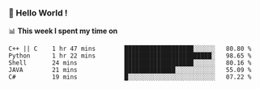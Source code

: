 ### 👋 Hello World !
  
[LinkedIn]: https://www.linkedin.com/in/ayoub-hebbaj/
[Instagram]: https://instagram.com/ahebbaj
[HackerRank]: https://www.hackerrank.com/m3nti0nl3ss

📊 **This week I spent my time on**

<!--START_SECTION:waka-->
```text
C++ || C    1 hr 47 mins        ███████████████████░░░░░░   80.80 % 
Python      1 hr 22 mins        ████████████████████████░   98.65 % 
Shell       24 mins             ███████████████████░░░░░░   80.16 % 
JAVA        21 mins             ██████████████░░░░░░░░░░░   55.09 % 
C#          19 mins             █░░░░░░░░░░░░░░░░░░░░░░░░   07.22 %
```




[comment]: <> (- 🔭 I’m currently working on ...)
[comment]: <> (- 🌱 I’m currently learning ...)
[comment]: <> (- 👯 I’m looking to collaborate on ...)
[comment]: <> (- 🤔 I’m looking for help with ...)
[comment]: <> (- 💬 Ask me about ...)
[comment]: <> (- 📫 How to reach me: ...)
[comment]: <> (- 😄 Pronouns: ...)
[comment]: <> (- ⚡ Fun fact: ...)
[comment]: <> (-->)
